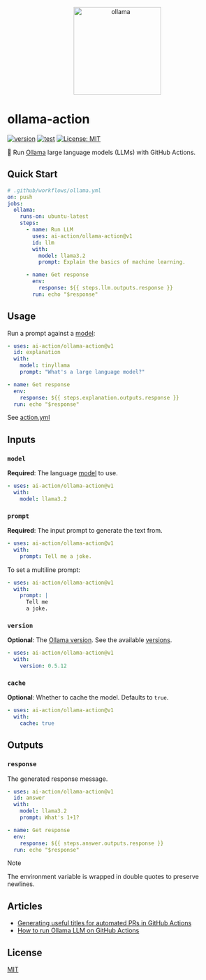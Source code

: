 <p align="center">
  <img alt="ollama" height="200px" src="https://raw.githubusercontent.com/ai-action/assets/master/logos/ollama.svg">
</p>

# ollama-action

[![version](https://badgen.net/github/release/ai-action/ollama-action)](https://github.com/ai-action/ollama-action/releases)
[![test](https://github.com/ai-action/ollama-action/actions/workflows/test.yml/badge.svg)](https://github.com/ai-action/ollama-action/actions/workflows/test.yml)
[![License: MIT](https://img.shields.io/badge/License-MIT-blue.svg)](https://opensource.org/licenses/MIT)

🦙 Run [Ollama](https://ollama.com/) large language models (LLMs) with GitHub Actions.

## Quick Start

```yaml
# .github/workflows/ollama.yml
on: push
jobs:
  ollama:
    runs-on: ubuntu-latest
    steps:
      - name: Run LLM
        uses: ai-action/ollama-action@v1
        id: llm
        with:
          model: llama3.2
          prompt: Explain the basics of machine learning.

      - name: Get response
        env:
          response: ${{ steps.llm.outputs.response }}
        run: echo "$response"
```

## Usage

Run a prompt against a [model](https://ollama.com/library):

```yaml
- uses: ai-action/ollama-action@v1
  id: explanation
  with:
    model: tinyllama
    prompt: "What's a large language model?"

- name: Get response
  env:
    response: ${{ steps.explanation.outputs.response }}
  run: echo "$response"
```

See [action.yml](action.yml)

## Inputs

### `model`

**Required**: The language [model](https://ollama.com/library) to use.

```yaml
- uses: ai-action/ollama-action@v1
  with:
    model: llama3.2
```

### `prompt`

**Required**: The input prompt to generate the text from.

```yaml
- uses: ai-action/ollama-action@v1
  with:
    prompt: Tell me a joke.
```

To set a multiline prompt:

```yaml
- uses: ai-action/ollama-action@v1
  with:
    prompt: |
      Tell me
      a joke.
```

### `version`

**Optional**: The [Ollama version](https://github.com/ai-action/setup-ollama#version). See the available [versions](https://github.com/ollama/ollama/releases).

```yaml
- uses: ai-action/ollama-action@v1
  with:
    version: 0.5.12
```

### `cache`

**Optional**: Whether to cache the model. Defaults to `true`.

```yaml
- uses: ai-action/ollama-action@v1
  with:
    cache: true
```

## Outputs

### `response`

The generated response message.

```yaml
- uses: ai-action/ollama-action@v1
  id: answer
  with:
    model: llama3.2
    prompt: What's 1+1?

- name: Get response
  env:
    response: ${{ steps.answer.outputs.response }}
  run: echo "$response"
```

> [!NOTE]
> The environment variable is wrapped in double quotes to preserve newlines.

## Articles

- [Generating useful titles for automated PRs in GitHub Actions](https://jacobtomlinson.dev/posts/2025/generating-useful-titles-for-automated-prs-in-github-actions/)
- [How to run Ollama LLM on GitHub Actions](https://medium.com/@remarkablemark/how-to-run-ollama-large-language-models-llm-on-github-actions-for-free-bb4219d09a29)

## License

[MIT](LICENSE)
